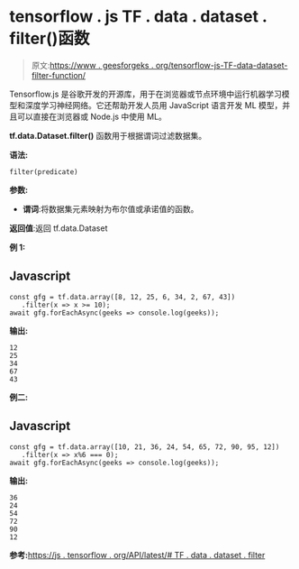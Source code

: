 # tensorflow . js TF . data . dataset . filter()函数

> 原文:[https://www . geesforgeks . org/tensorflow-js-TF-data-dataset-filter-function/](https://www.geeksforgeeks.org/tensorflow-js-tf-data-dataset-filter-function/)

Tensorflow.js 是谷歌开发的开源库，用于在浏览器或节点环境中运行机器学习模型和深度学习神经网络。它还帮助开发人员用 JavaScript 语言开发 ML 模型，并且可以直接在浏览器或 Node.js 中使用 ML。

**tf.data.Dataset.filter()** 函数用于根据谓词过滤数据集。

**语法:**

```
filter(predicate)
```

**参数:**

*   **谓词**:将数据集元素映射为布尔值或承诺值的函数。

**返回值**:返回 tf.data.Dataset

**例 1:**

## Javascript

```
const gfg = tf.data.array([8, 12, 25, 6, 34, 2, 67, 43])
   .filter(x => x >= 10);
await gfg.forEachAsync(geeks => console.log(geeks));
```

**输出:**

```
12
25
34
67
43
```

**例二:**

## Javascript

```
const gfg = tf.data.array([10, 21, 36, 24, 54, 65, 72, 90, 95, 12])
   .filter(x => x%6 === 0);
await gfg.forEachAsync(geeks => console.log(geeks));
```

**输出:**

```
36
24
54
72
90
12
```

**参考:**[https://js . tensorflow . org/API/latest/# TF . data . dataset . filter](https://js.tensorflow.org/api/latest/#tf.data.Dataset.filter)